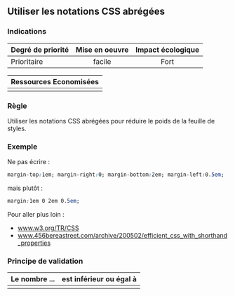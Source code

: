 ## Utiliser les notations CSS abrégées
### Indications
| Degré de priorité |      Mise en oeuvre       |  Impact écologique    | 
|-------------------|:-------------------------:|:---------------------:|
|  Prioritaire      |   facile                  |  Fort                 | 


|Ressources Economisées                                      |
|:----------------------------------------------------------:|
|    |

### Règle
Utiliser les notations CSS abrégées pour réduire le poids de la feuille de styles.

### Exemple
Ne pas écrire :
```css
margin-top:1em; margin-right:0; margin-bottom:2em; margin-left:0.5em;
```
mais plutôt :
```css
margin:1em 0 2em 0.5em;
```

Pour aller plus loin :
 - www.w3.org/TR/CSS
 - www.456bereastreet.com/archive/200502/efficient_css_with_shorthand_properties

### Principe de validation

| Le nombre ...     | est inférieur ou égal à   |  
|-------------------|:-------------------------:|
|   |   |
